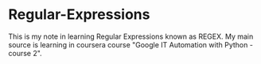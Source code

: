 # Regular-Expressions
This is my note in learning Regular Expressions known as REGEX. My main source is learning in coursera course "Google IT Automation with Python - course 2".

